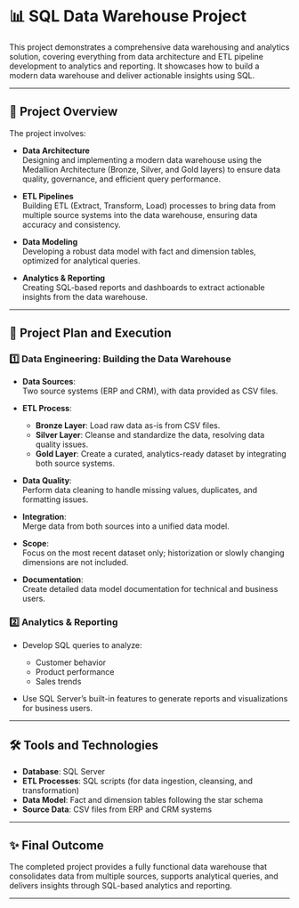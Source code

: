 # 📊 SQL Data Warehouse Project

This project demonstrates a comprehensive data warehousing and analytics solution, covering everything from data architecture and ETL pipeline development to analytics and reporting. It showcases how to build a modern data warehouse and deliver actionable insights using SQL.

---

## 📖 Project Overview

The project involves:

- **Data Architecture**  
  Designing and implementing a modern data warehouse using the Medallion Architecture (Bronze, Silver, and Gold layers) to ensure data quality, governance, and efficient query performance.

- **ETL Pipelines**  
  Building ETL (Extract, Transform, Load) processes to bring data from multiple source systems into the data warehouse, ensuring data accuracy and consistency.

- **Data Modeling**  
  Developing a robust data model with fact and dimension tables, optimized for analytical queries.

- **Analytics & Reporting**  
  Creating SQL-based reports and dashboards to extract actionable insights from the data warehouse.

---

## 🚀 Project Plan and Execution

### 1️⃣ Data Engineering: Building the Data Warehouse

- **Data Sources**:  
  Two source systems (ERP and CRM), with data provided as CSV files.

- **ETL Process**:  
  - **Bronze Layer**: Load raw data as-is from CSV files.  
  - **Silver Layer**: Cleanse and standardize the data, resolving data quality issues.  
  - **Gold Layer**: Create a curated, analytics-ready dataset by integrating both source systems.

- **Data Quality**:  
  Perform data cleaning to handle missing values, duplicates, and formatting issues.

- **Integration**:  
  Merge data from both sources into a unified data model.

- **Scope**:  
  Focus on the most recent dataset only; historization or slowly changing dimensions are not included.

- **Documentation**:  
  Create detailed data model documentation for technical and business users.

### 2️⃣ Analytics & Reporting

- Develop SQL queries to analyze:  
  - Customer behavior  
  - Product performance  
  - Sales trends

- Use SQL Server’s built-in features to generate reports and visualizations for business users.

---

## 🛠️ Tools and Technologies

- **Database**: SQL Server  
- **ETL Processes**: SQL scripts (for data ingestion, cleansing, and transformation)  
- **Data Model**: Fact and dimension tables following the star schema  
- **Source Data**: CSV files from ERP and CRM systems

---

## ✨ Final Outcome

The completed project provides a fully functional data warehouse that consolidates data from multiple sources, supports analytical queries, and delivers insights through SQL-based analytics and reporting.

---

